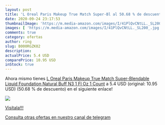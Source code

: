 ```yaml
---
layout: post
title: 'L Oreal Paris Makeup True Match Super-Bl al 50.68 % de descuento'
date: 2020-09-24 23:17:53
thumbnailImage: 'https://m.media-amazon.com/images/I/41PlQvCNtLL._SL200_.jpg'
images: [ 'https://m.media-amazon.com/images/I/41PlQvCNtLL._SL200_.jpg' ]
comments: true
category: ofertas
author: ring
slug: B000RGZK02
description:
actualPrice: 5.4 USD
comparePrice: 10.95 USD
inStock: true
---
```


Ahora mismo tienes [L Oreal Paris Makeup True Match Super-Blendable Liquid Foundation  Natural Buff N3  1 Fl Oz 1 Count](https://www.amazon.com/dp/B000RGZK02/?tag=redken08-20) a 5.4 USD (original: 10.95 USD) (50.68 %  de descuento) en el siguiente enlace!

[![](https://m.media-amazon.com/images/I/41PlQvCNtLL._SL200_.jpg)](https://www.amazon.com/dp/B000RGZK02/?tag=redken08-20)

[Visítala!!!](https://www.amazon.com/dp/B000RGZK02/?tag=redken08-20)

[Consulta otras ofertas en nuestro canal de telegram](https://t.me/s/ofertas25)

